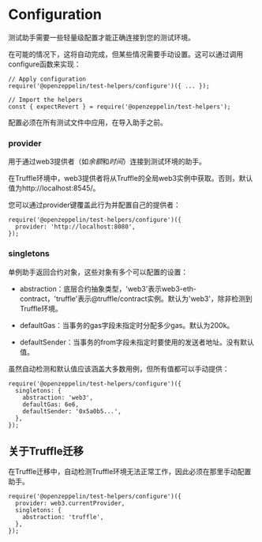 # Configuration
测试助手需要一些轻量级配置才能正确连接到您的测试环境。

在可能的情况下，这将自动完成，但某些情况需要手动设置。这可以通过调用configure函数来实现：
```
// Apply configuration
require('@openzeppelin/test-helpers/configure')({ ... });

// Import the helpers
const { expectRevert } = require('@openzeppelin/test-helpers');
```

配置必须在所有测试文件中应用，在导入助手之前。

### provider
用于通过web3提供者（如*余额*和*时间*）连接到测试环境的助手。

在Truffle环境中，web3提供者将从Truffle的全局web3实例中获取。否则，默认值为http://localhost:8545/。

您可以通过provider键覆盖此行为并配置自己的提供者：
```
require('@openzeppelin/test-helpers/configure')({
  provider: 'http://localhost:8080',
});
```

### singletons
单例助手返回合约对象，这些对象有多个可以配置的设置：

* abstraction：底层合约抽象类型，'web3'表示web3-eth-contract，'truffle'表示@truffle/contract实例。默认为'web3'，除非检测到Truffle环境。

* defaultGas：当事务的gas字段未指定时分配多少gas。默认为200k。

* defaultSender：当事务的from字段未指定时要使用的发送者地址。没有默认值。

虽然自动检测和默认值应该涵盖大多数用例，但所有值都可以手动提供：
```
require('@openzeppelin/test-helpers/configure')({
  singletons: {
    abstraction: 'web3',
    defaultGas: 6e6,
    defaultSender: '0x5a0b5...',
  },
});
```

## 关于Truffle迁移
在Truffle迁移中，自动检测Truffle环境无法正常工作，因此必须在那里手动配置助手。
```
require('@openzeppelin/test-helpers/configure')({
  provider: web3.currentProvider,
  singletons: {
    abstraction: 'truffle',
  },
});
```